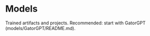﻿# Models

Trained artifacts and projects. Recommended: start with GatorGPT (models/GatorGPT/README.md).
